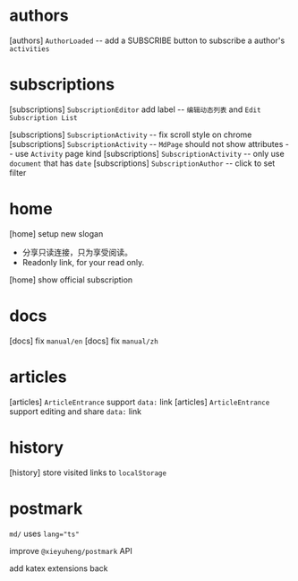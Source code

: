 # authors

[authors] `AuthorLoaded` -- add a SUBSCRIBE button to subscribe a author's `activities`

# subscriptions

[subscriptions] `SubscriptionEditor` add label -- `编辑动态列表` and `Edit Subscription List`

[subscriptions] `SubscriptionActivity` -- fix scroll style on chrome
[subscriptions] `SubscriptionActivity` -- `MdPage` should not show attributes -- use `Activity` page kind
[subscriptions] `SubscriptionActivity` -- only use `document` that has `date`
[subscriptions] `SubscriptionAuthor` -- click to set filter

# home

[home] setup new slogan

- 分享只读连接，只为享受阅读。
- Readonly link, for your read only.

[home] show official subscription

# docs

[docs] fix `manual/en`
[docs] fix `manual/zh`

# articles

[articles] `ArticleEntrance` support `data:` link
[articles] `ArticleEntrance` support editing and share `data:` link

# history

[history] store visited links to `localStorage`

# postmark

`md/` uses `lang="ts"`

improve `@xieyuheng/postmark` API

add katex extensions back
